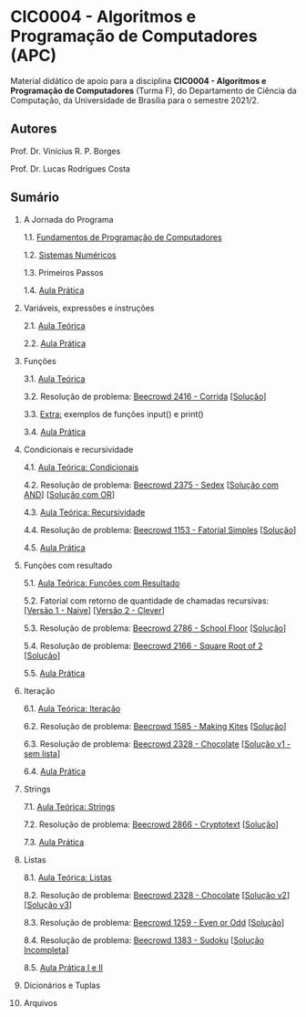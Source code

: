 # CIC0004 - Algoritmos e Programação de Computadores (APC)

Material didático de apoio para a disciplina **CIC0004 - Algoritmos e Programação de Computadores** (Turma F), do Departamento de Ciência da Computação, da Universidade de Brasília para o semestre 2021/2.

## Autores

Prof. Dr. Vinícius R. P. Borges

Prof. Dr. Lucas Rodrigues Costa

## Sumário

1. A Jornada do Programa

   1.1. [Fundamentos de Programação de Computadores](paginas/0_fundamentos_programacao.md)
   
   1.2. [Sistemas Numéricos](paginas/cic0004_01_sistemasnumericos.pdf)
   
   1.3. Primeiros Passos
   
   1.4. [Aula Prática](exercicios/Cap1/)
      
2. Variáveis, expressões e instruções

   2.1. [Aula Teórica](paginas/cap_02_variaveis_expressoes.ipynb)

   2.2. [Aula Prática](exercicios/Cap2/)

3. Funções

   3.1. [Aula Teórica](paginas/cap_03_funcoes.ipynb)
   
   3.2. Resolução de problema: [Beecrowd 2416 - Corrida](https://www.beecrowd.com.br/judge/en/problems/view/2416) [[Solução](exercicios/Cap3/beecrowd_2416.py)]

   3.3. [Extra:](paginas/extra_03_input_print.ipynb) exemplos de funções input() e print()

   3.4. [Aula Prática](exercicios/Cap3/)
   
4. Condicionais e recursividade

   4.1. [Aula Teórica: Condicionais](paginas/cap_04_condicionais.ipynb)
   
   4.2. Resolução de problema: [Beecrowd 2375 - Sedex](https://www.beecrowd.com.br/judge/pt/problems/view/2375) [[Solução com AND](exercicios/Cap5/beecrowd_2375_and.py)] [[Solução com OR](exercicios/Cap5/beecrowd_2375_or.py)]

   4.3. [Aula Teórica: Recursividade](paginas/cap_04_recursividade.ipynb)

   4.4. Resolução de problema: [Beecrowd 1153 - Fatorial Simples](https://www.beecrowd.com.br/judge/pt/problems/view/1153) [[Solução](exercicios/Cap5/beecrowd_1153.py)]

   4.5. [Aula Prática](exercicios/Cap5/)
   
5. Funções com resultado

   5.1. [Aula Teórica: Funções com Resultado](paginas/cap_05_funcoes_resultado.ipynb)

   5.2. Fatorial com retorno de quantidade de chamadas recursivas: [[Versão 1 - Naive](exercicios/Cap6/fatorial_chamadas_v1.py)] [[Versão 2 - Clever](exercicios/Cap6/fatorial_chamadas_v2.py)]

   5.3. Resolução de problema: [Beecrowd 2786 - School Floor](https://www.beecrowd.com.br/judge/en/problems/view/2786) [[Solução](exercicios/Cap6/beecrowd_2786.py)]

   5.4. Resolução de problema: [Beecrowd 2166 - Square Root of 2](https://www.beecrowd.com.br/judge/en/problems/view/2166) [[Solução](exercicios/Cap6/beecrowd_2166.py)]

   5.5. [Aula Prática](exercicios/Cap6/)

6. Iteração

   6.1. [Aula Teórica: Iteração](paginas/cap06_iteracao.ipynb)
   
   6.2. Resolução de problema: [Beecrowd 1585 - Making Kites](https://www.beecrowd.com.br/judge/en/problems/view/1585) [[Solução](exercicios/Cap7/beecrowd_1585.py)]

   6.3. Resolução de problema: [Beecrowd 2328 - Chocolate](https://www.beecrowd.com.br/judge/en/problems/view/2328) [[Solução v1 - sem lista](exercicios/Cap9/beecrowd_2328_v1.py)]
   
   6.4. [Aula Prática](exercicios/Cap7/)
   
7. Strings

   7.1. [Aula Teórica: Strings](paginas/cap07_strings.ipynb)
   
   7.2. Resolução de problema: [Beecrowd 2866 - Cryptotext](https://www.beecrowd.com.br/judge/en/problems/view/2866) [[Solução](exercicios/Cap8/beecrowd_2866.py)]

   7.3. [Aula Prática](exercicios/Cap8/)

8. Listas
   
   8.1. [Aula Teórica: Listas](paginas/cap08_listas.ipynb)
   
   8.2. Resolução de problema: [Beecrowd 2328 - Chocolate](https://www.beecrowd.com.br/judge/en/problems/view/2328) [[Solução v2](exercicios/Cap9/beecrowd_2328_v2.py)] [[Solução v3](exercicios/Cap9/beecrowd_2328_v3.py)]

   8.3. Resolução de problema: [Beecrowd 1259 - Even or Odd](https://www.beecrowd.com.br/judge/en/problems/view/1259) [[Solução](exercicios/Cap9/beecrowd_1259.py)]

   8.4. Resolução de problema: [Beecrowd 1383 - Sudoku](https://www.beecrowd.com.br/judge/pt/problems/view/1383) [[Solução Incompleta](exercicios/Cap9/beecrowd_1383.py)]

   8.5. [Aula Prática I e II](exercicios/Cap9/)

10. Dicionários e Tuplas
11. Arquivos
